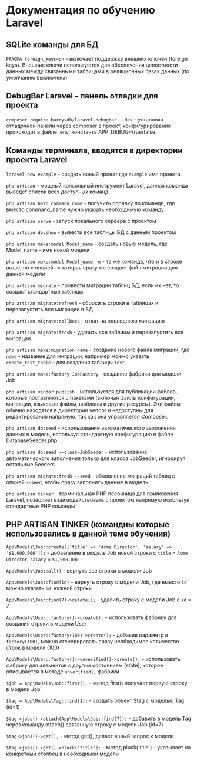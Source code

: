 # Документация по обучению Laravel

## SQLite команды для БД

`PRAGMA foreign_keys=on` - включает поддержку внешних ключей (foreign keys). Внешние ключи используются для обеспечения целостности данных между связанными таблицами в реляционных базах данных (по умолчанию выключена)

## DebugBar Laravel - панель отладки для проекта

`composer require barryvdh/laravel-debugbar --dev` - установка отладочной панели через composer в проект, конфигурирование происходит в файле .env, константа APP_DEBUG=true/false

## Команды терминала, вводятся в директории проекта Laravel
`laravel new example` - создать новый проект где `example` имя проекта.

`php artisan` - мощный консольный инструмент Laravel, данная команда выведет список всех доступных команд

`php artisan help command_name` - получить справку по команде, где вместо command_name нужно указать необходимую команду 

`php artisan serve` - запуск локального сервера с проектом

`php artisan db:show` - вывести все таблицы БД с данным проектом

`php artisan make:model Model_name` - создать новую модель, где Model_name - имя новой модели

`php artisan make:model Model_name -m` - та же команда, что и в строке выше, но с опцией `-m` которая сразу же создаст файл миграции для данной модели

`php artisan migrate` - провести миграции таблиц БД, если их нет, то создаст стандартные таблицы

`php artisan migrate:refresh` - сбросить строки в таблицах и перезапустить все миграции в БД

`php artisan migrate:rollback` - откат на последнюю миграцию

`php artisan migrate:fresh` - удалить все таблицы и перезапустить все миграции

`php artisan make:migration name` - создание нового файла миграции, где `name` - название для миграции, например можно указать `create_test_table` - для создания таблицы `test`

`php artisan make:factory JobFactory` - создание фабрики для модели Job

`php artisan vendor:publish` - используется для публикации файлов, которые поставляются с пакетами (включая файлы конфигурации, миграции, языковые файлы, шаблоны и другие ресурсы). Эти файлы обычно находятся в директории vendor и недоступны для редактирования напрямую, так как она управляется Composer.

`php artisan db:seed` - использование автоматического заполнения данных в модель, используя стандартную конфигурацию в файле DatabaseSeeder.php

`php artisan db:seed --class=JobSeeder` - использование автоматического заполнения только для класса JobSeeder, игнорируя остальные Seeders

`php artisan migrate:fresh --seed` - обновление миграций таблиц с опцией `--seed`, чтобы сразу заполнить данные в модель

`php artisan tinker` - терминальная PHP песочница для приложения Laravel, позволяет взаимодействовать с проектом напрямую используя стандартные PHP команды 

## PHP ARTISAN TINKER (командны которые использовались в данной теме обучения)

`App\Models\Job::create(['title' => 'Acme Director', 'salary' => '$1,000,000']);` - добавление в модель Job новой строки с `title` = `Acme Director`, `salary` = `$1,000,000`

`App\Models\Job::all()` - вернуть все строки с модели Job

`App\Models\Job::find(id)` - вернуть строку с модели Job, где вместо `id` можно указать `id `нужной строки

`App\Models\Job::find(7)->delete();` - удалить строку с модели Job с `id` = 7

`App\Models\User::factory()->create();` - использовать фабрику для создания строки в модели User

`App\Models\User::factory(100)->create();` - добавив параметр в `factory(100)`, можно сгенерировать сразу необходимое количество строк в модели (100)

`App\Models\User::factory()->unverified()->create();` - использовать фабрику для элементов с другим состоянием (state), которое описывается в методе `unverified()` фабрики

`$job = App\Models\Job::first();` - метод first() получает первую строку в модели Job

`$tag = App\Models\Tag::find(1);` - создать объект $tag с моделью Tag (id=1)

`$tag->jobs()->attach(App\Models\Job::find(7));` - добавить в модель Tag через команду attach() связанную строку с модели Job (id=7)

`$tag->jobs()->get();` - метод get(), делает явный запрос к модели

`$tag->jobs()->get()->pluck('title');` - метод pluck('title') - указывает на конкретный столбец в необходимой модели









